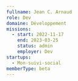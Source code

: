 ```yaml
---
fullname: Jean C. Arnaud
role: Dev
domaine: Développement
missions:
  - start: 2022-11-17
    end: 2023-03-25
    status: admin
    employer: Dev
startups:
  - Mon-suivi-social
memberType: beta
---
```


